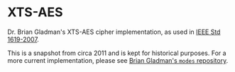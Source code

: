 # XTS-AES
Dr. Brian Gladman's XTS-AES cipher implementation, as used in [IEEE Std 1619-2007](https://standards.ieee.org/standard/1619-2007.html).

This is a snapshot from circa 2011 and is kept for historical purposes. For a more current implementation, please see [Brian Gladman's `modes` repository](https://github.com/BrianGladman/modes).
